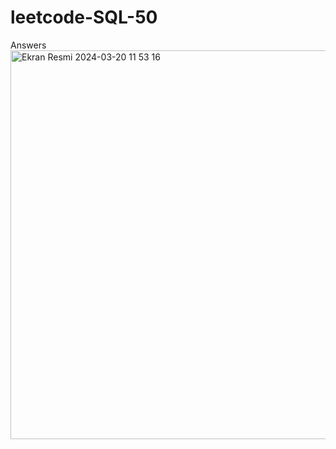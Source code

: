 # leetcode-SQL-50
Answers
<img width="622" alt="Ekran Resmi 2024-03-20 11 53 16" src="https://github.com/esseucar/leetcode-SQL-50/assets/79807819/ce846706-1055-44a8-86f0-23a45c846571">
